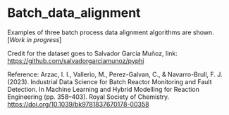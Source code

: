# Batch_data_alignment

Examples of three batch process data alignment algorithms are shown.
[*Work in progress*]

Credit for the dataset goes to Salvador Garcia Muñoz, link: https://github.com/salvadorgarciamunoz/pyphi

Reference: 
Arzac, I. I., Vallerio, M., Perez-Galvan, C., & Navarro-Brull, F. J. (2023). Industrial Data Science for Batch Reactor Monitoring and Fault Detection. In Machine Learning and Hybrid Modelling for Reaction Engineering (pp. 358–403). Royal Society of Chemistry. https://doi.org/10.1039/bk9781837670178-00358
